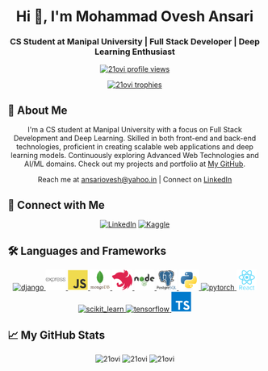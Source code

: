 <h1 align="center">Hi 👋, I'm Mohammad Ovesh Ansari</h1>
<h3 align="center">CS Student at Manipal University | Full Stack Developer | Deep Learning Enthusiast</h3>

<p align="center">
    <a href="https://github.com/21Ovi">
        <img src="https://komarev.com/ghpvc/?username=21ovi&color=blueviolet&style=flat-square"
            alt="21ovi profile views" />
    </a>
</p>

<div align="center">
    <a href="https://github.com/21Ovi">
        <img src="https://github-profile-trophy.vercel.app/?username=21ovi&theme=nord&column=7" alt="21ovi trophies" />
    </a>
</div>

## 🚀 About Me

<p align="center">
    I'm a CS student at Manipal University with a focus on Full Stack Development and Deep Learning. Skilled in both
    front-end and back-end technologies, proficient in creating scalable web applications and deep learning models.
    Continuously exploring Advanced Web Technologies and AI/ML domains. Check out my projects and portfolio at <a
        href="https://github.com/21Ovi">My GitHub</a>.
</p>

<p align="center">
    Reach me at <a href="mailto:ansariovesh@yahoo.in">ansariovesh@yahoo.in</a> |
    Connect on <a href="https://www.linkedin.com/in/mohammad-ovesh-ansari-a3316818a/">LinkedIn</a>
</p>

## 🤝 Connect with Me

<p align="center">
<p align="center">
    <a href="https://www.linkedin.com/in/mohammad-ovesh-ansari-a3316818a/" target="_blank"><img
            src="https://raw.githubusercontent.com/rahuldkjain/github-profile-readme-generator/master/src/images/icons/Social/linked-in-alt.svg"
            alt="LinkedIn" height="30" width="40" /></a>
    <a href="https://www.kaggle.com/oveshansari" target="_blank"><img
            src="https://raw.githubusercontent.com/rahuldkjain/github-profile-readme-generator/master/src/images/icons/Social/kaggle.svg"
            alt="Kaggle" height="30" width="40" /></a>
</p>
</p>

## 🛠 Languages and Frameworks

<p align="center">
    <a href="https://www.djangoproject.com/" target="_blank" rel="noreferrer"> <img
            src="https://cdn.worldvectorlogo.com/logos/django.svg" alt="django" width="40" height="40" /> </a> <a
        href="https://expressjs.com" target="_blank" rel="noreferrer"> <img
            src="https://raw.githubusercontent.com/devicons/devicon/master/icons/express/express-original-wordmark.svg"
            alt="express" width="40" height="40" /> </a> <a
        href="https://developer.mozilla.org/en-US/docs/Web/JavaScript" target="_blank" rel="noreferrer"> <img
            src="https://raw.githubusercontent.com/devicons/devicon/master/icons/javascript/javascript-original.svg"
            alt="javascript" width="40" height="40" /> </a> <a href="https://www.mongodb.com/" target="_blank"
        rel="noreferrer"> <img
            src="https://raw.githubusercontent.com/devicons/devicon/master/icons/mongodb/mongodb-original-wordmark.svg"
            alt="mongodb" width="40" height="40" /> </a> <a href="https://nestjs.com/" target="_blank" rel="noreferrer">
        <img src="https://raw.githubusercontent.com/devicons/devicon/master/icons/nestjs/nestjs-plain.svg" alt="nestjs"
            width="40" height="40" /> </a> <a href="https://nodejs.org" target="_blank" rel="noreferrer"> <img
            src="https://raw.githubusercontent.com/devicons/devicon/master/icons/nodejs/nodejs-original-wordmark.svg"
            alt="nodejs" width="40" height="40" /> </a> <a href="https://www.postgresql.org" target="_blank"
        rel="noreferrer"> <img
            src="https://raw.githubusercontent.com/devicons/devicon/master/icons/postgresql/postgresql-original-wordmark.svg"
            alt="postgresql" width="40" height="40" /> </a> <a href="https://www.python.org" target="_blank"
        rel="noreferrer"> <img
            src="https://raw.githubusercontent.com/devicons/devicon/master/icons/python/python-original.svg"
            alt="python" width="40" height="40" /> </a> <a href="https://pytorch.org/" target="_blank" rel="noreferrer">
        <img src="https://www.vectorlogo.zone/logos/pytorch/pytorch-icon.svg" alt="pytorch" width="40" height="40" />
    </a> <a href="https://reactjs.org/" target="_blank" rel="noreferrer"> <img
            src="https://raw.githubusercontent.com/devicons/devicon/master/icons/react/react-original-wordmark.svg"
            alt="react" width="40" height="40" /> </a> <a href="https://scikit-learn.org/" target="_blank"
        rel="noreferrer"> <img src="https://upload.wikimedia.org/wikipedia/commons/0/05/Scikit_learn_logo_small.svg"
            alt="scikit_learn" width="40" height="40" /> </a> <a href="https://www.tensorflow.org" target="_blank"
        rel="noreferrer"> <img src="https://www.vectorlogo.zone/logos/tensorflow/tensorflow-icon.svg" alt="tensorflow"
            width="40" height="40" /> </a> <a href="https://www.typescriptlang.org/" target="_blank" rel="noreferrer">
        <img src="https://raw.githubusercontent.com/devicons/devicon/master/icons/typescript/typescript-original.svg"
            alt="typescript" width="40" height="40" /> </a>
</p>

## 📈 My GitHub Stats

<p align="center">
    <img src="https://github-readme-stats.vercel.app/api/top-langs?username=21ovi&show_icons=true&locale=en&layout=compact"
        alt="21ovi" />
    <img src="https://github-readme-stats.vercel.app/api?username=21ovi&show_icons=true&locale=en" alt="21ovi" />
    <img src="https://github-readme-streak-stats.herokuapp.com/?user=21ovi&" alt="21ovi" />
</p>
